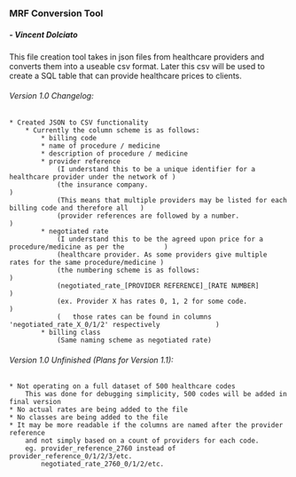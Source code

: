 ### MRF Conversion Tool
##### - Vincent Dolciato

This file creation tool takes in json files from healthcare providers and converts them into a useable csv format.
Later this csv will be used to create a SQL table that can provide healthcare prices to clients.

###### Version 1.0 Changelog:
    * Created JSON to CSV functionality
        * Currently the column scheme is as follows:
            * billing code
            * name of procedure / medicine 
            * description of procedure / medicine
            * provider reference 
                (I understand this to be a unique identifier for a healthcare provider under the network of )
                (the insurance company.                                                                     )
                (This means that multiple providers may be listed for each billing code and therefore all   )
                (provider references are followed by a number.                                              )
            * negotiated rate 
                (I understand this to be the agreed upon price for a procedure/medicine as per the          )
                (healthcare provider. As some providers give multiple rates for the same procedure/medicine )
                (the numbering scheme is as follows:                                                        )
                (negotiated_rate_[PROVIDER REFERENCE]_[RATE NUMBER]                                         )
                (ex. Provider X has rates 0, 1, 2 for some code.                                            )
                (   those rates can be found in columns 'negotiated_rate_X_0/1/2' respectively              )
            * billing class
                (Same naming scheme as negotiated rate)

###### Version 1.0 Unfinished (Plans for Version 1.1):
    * Not operating on a full dataset of 500 healthcare codes 
        This was done for debugging simplicity, 500 codes will be added in final version
    * No actual rates are being added to the file
    * No classes are being added to the file
    * It may be more readable if the columns are named after the provider reference 
        and not simply based on a count of providers for each code.
        eg. provider_reference_2760 instead of provider_reference_0/1/2/3/etc.
            negotiated_rate_2760_0/1/2/etc.
